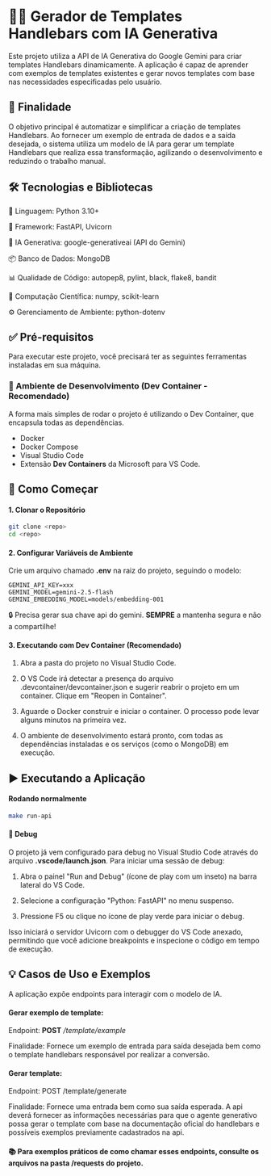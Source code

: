 # 🤖✨ Gerador de Templates Handlebars com IA Generativa

Este projeto utiliza a API de IA Generativa do Google Gemini para criar templates Handlebars dinamicamente. A aplicação é capaz de aprender com exemplos de templates existentes e gerar novos templates com base nas necessidades especificadas pelo usuário.

## 🎯 Finalidade

O objetivo principal é automatizar e simplificar a criação de templates Handlebars. Ao fornecer um exemplo de entrada de dados e a saída desejada, o sistema utiliza um modelo de IA para gerar um template Handlebars que realiza essa transformação, agilizando o desenvolvimento e reduzindo o trabalho manual.

## 🛠️ Tecnologias e Bibliotecas

🐍 Linguagem: Python 3.10+

🚀 Framework: FastAPI, Uvicorn

🧠 IA Generativa: google-generativeai (API do Gemini)

📦 Banco de Dados: MongoDB

📊 Qualidade de Código: autopep8, pylint, black, flake8, bandit

🔬 Computação Científica: numpy, scikit-learn

⚙️ Gerenciamento de Ambiente: python-dotenv

## ✅ Pré-requisitos

Para executar este projeto, você precisará ter as seguintes ferramentas instaladas em sua máquina.

### 🐳 Ambiente de Desenvolvimento (Dev Container - Recomendado)

A forma mais simples de rodar o projeto é utilizando o Dev Container, que encapsula todas as dependências.

- Docker
- Docker Compose
- Visual Studio Code
- Extensão **Dev Containers** da Microsoft para VS Code.

## 🚀 Como Começar

#### 1. Clonar o Repositório

```bash
git clone <repo>
cd <repo>
```

#### 2. Configurar Variáveis de Ambiente

Crie um arquivo chamado **.env** na raiz do projeto, seguindo o modelo:

```
GEMINI_API_KEY=xxx
GEMINI_MODEL=gemini-2.5-flash
GEMINI_EMBEDDING_MODEL=models/embedding-001
```

🔒 Precisa gerar sua chave api do gemini. **SEMPRE** a mantenha segura e não a compartilhe!

#### 3. Executando com Dev Container (Recomendado)

1. Abra a pasta do projeto no Visual Studio Code.

2. O VS Code irá detectar a presença do arquivo .devcontainer/devcontainer.json e sugerir reabrir o projeto em um container. Clique em "Reopen in Container".

3. Aguarde o Docker construir e iniciar o container. O processo pode levar alguns minutos na primeira vez.

4. O ambiente de desenvolvimento estará pronto, com todas as dependências instaladas e os serviços (como o MongoDB) em execução.

## ▶️ Executando a Aplicação

#### Rodando normalmente

```bash
make run-api
```

#### 🐞 Debug

O projeto já vem configurado para debug no Visual Studio Code através do arquivo **.vscode/launch.json**. Para iniciar uma sessão de debug:

1. Abra o painel "Run and Debug" (ícone de play com um inseto) na barra lateral do VS Code.

2. Selecione a configuração "Python: FastAPI" no menu suspenso.

3. Pressione F5 ou clique no ícone de play verde para iniciar o debug.

Isso iniciará o servidor Uvicorn com o debugger do VS Code anexado, permitindo que você adicione breakpoints e inspecione o código em tempo de execução.

## 💡 Casos de Uso e Exemplos

A aplicação expõe endpoints para interagir com o modelo de IA.

#### Gerar exemplo de template:

Endpoint: **POST** _/template/example_

Finalidade: Fornece um exemplo de entrada para saída desejada bem como o template handlebars responsável por realizar a conversão.

#### Gerar template:

Endpoint: POST /template/generate

Finalidade: Fornece uma entrada bem como sua saída esperada. A api deverá fornecer as informações necessárias para que o agente generativo possa gerar o template com base na documentação oficial do handlebars e possíveis exemplos previamente cadastrados na api.

#### 📚 Para exemplos práticos de como chamar esses endpoints, consulte os arquivos na pasta /requests do projeto.
